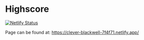 # Highscore

[![Netlify Status](https://api.netlify.com/api/v1/badges/98598f84-59c5-4dce-baa4-7aef57317e02/deploy-status)](https://app.netlify.com/sites/clever-blackwell-7f4f71/deploys)

Page can be found at: https://clever-blackwell-7f4f71.netlify.app/
